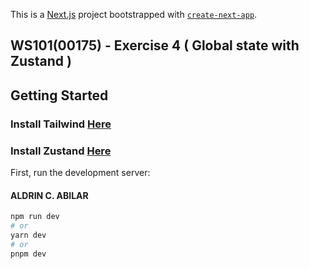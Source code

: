 This is a [Next.js](https://nextjs.org/) project bootstrapped with [`create-next-app`](https://github.com/vercel/next.js/tree/canary/packages/create-next-app).

## WS101(00175) - Exercise 4 ( Global state with Zustand )
## Getting Started
### Install Tailwind [Here](https://tailwindcss.com/docs/guides/nextjs)
### Install Zustand  [Here](https://docs.pmnd.rs/zustand/getting-started/introduction)
First, run the development server:
#### ALDRIN C. ABILAR
```bash
npm run dev
# or
yarn dev
# or
pnpm dev
```



